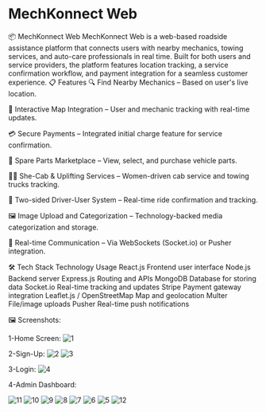 # MechKonnect Web
 📦 MechKonnect Web
MechKonnect Web is a web-based roadside assistance platform that connects users with nearby mechanics, towing services, and auto-care professionals in real time. Built for both users and service providers, the platform features location tracking, a service confirmation workflow, and payment integration for a seamless customer experience.
📋 Features
🔍 Find Nearby Mechanics – Based on user's live location.

📍 Interactive Map Integration – User and mechanic tracking with real-time updates.

💳 Secure Payments – Integrated initial charge feature for service confirmation.

🚗 Spare Parts Marketplace – View, select, and purchase vehicle parts.

👩‍🔧 She-Cab & Uplifting Services – Women-driven cab service and towing trucks tracking.

🔁 Two-sided Driver-User System – Real-time ride confirmation and tracking.

🖼️ Image Upload and Categorization – Technology-backed media categorization and storage.

🔔 Real-time Communication – Via WebSockets (Socket.io) or Pusher integration.

🛠️ Tech Stack
Technology	Usage
React.js	Frontend user interface
Node.js	Backend server
Express.js	Routing and APIs
MongoDB	Database for storing data
Socket.io	Real-time tracking and updates
Stripe	Payment gateway integration
Leaflet.js / OpenStreetMap	Map and geolocation
Multer	File/image uploads
Pusher	Real-time push notifications

🖼️ Screenshots:

1-Home Screen:
![1](https://github.com/user-attachments/assets/8cc7b1be-f1d9-4261-bc89-5e5618cc0542)

2-Sign-Up:
![2](https://github.com/user-attachments/assets/34066b66-814d-4c39-896e-da4e5b2d74eb)
![3](https://github.com/user-attachments/assets/6fc84cb7-272b-47cc-8d9f-0b27fab377c3)

3-Login:
![4](https://github.com/user-attachments/assets/0936d03f-c23d-4c7c-9e4d-e0c541d2c80a)

4-Admin Dashboard:

![11](https://github.com/user-attachments/assets/012c5d56-5ba0-4573-8ecf-f031f7ac1442)
![10](https://github.com/user-attachments/assets/9e393c27-bfd8-4f7b-b2b1-fb86bedc74ae)
![9](https://github.com/user-attachments/assets/5d840d4b-7052-4d33-ad65-560ab23e22bc)
![8](https://github.com/user-attachments/assets/1bac8c4b-b137-4ae0-bc65-66d79a0701b6)
![7](https://github.com/user-attachments/assets/25b28bab-6c27-4cc0-b44c-3a431692cb98)
![6](https://github.com/user-attachments/assets/073f0adf-4e8a-4975-96ea-348afefff3ff)
![5](https://github.com/user-attachments/assets/56565d4d-41fb-47fd-9a71-7b9ab909dadc)
![12](https://github.com/user-attachments/assets/208c4da6-1f81-491e-8fa6-e7e9f296e9ac)






